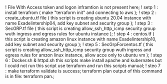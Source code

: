 ! File With Access token and logon inframtion is not present here;
! setp 1 : install terrafrom ( make "terraform init" and connecting to aws );
! step 2 : create_ubuntu.tf file ( this script is creating ubuntu 20.04 instance with name Exadelintership04, add key subnet and security group );
! step 3 : SecGRP.tf file ( this script is creating allow_ssh_http_icmp security group wuth ingress and egress rules for ubuntu instance );
! step 4 : centos.tf ( this script is creating amazon linux instance with name Exadelintership10, add key subnet and security group );
! step 5 : SecGrpForcentos.tf ( this script is creating allow_ssh_http_icmp security group wuth ingress and egress rules for amzon linux instance, allow acce only to ubuntu vm );
! step 6 : Docker.sh & httpd.sh this scripts make install apache and kubernates but I could not run this script use terraform and run this scripts manual;
! steo 7 : make terraform validate is success;  terraform plan  output of this command is in  file: terraform pan.;
